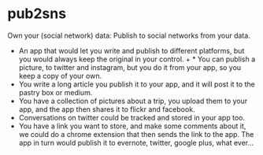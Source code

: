 # pub2sns
Own your (social network) data: Publish to social networks from your data. 

* An app that would let you write and publish to different platforms, but you would always keep the original in your control. + * You can publish a picture, to twitter and instagram, but you do it from your app, so you keep a copy of your own.
* You write a long article you publish it to your app, and it will post it to the pastry box or medium.
* You have a collection of pictures about a trip, you upload them to your app, and the app then shares it to flickr and facebook.
* Conversations on twitter could be tracked and stored in your app too.
* You have a link you want to store, and make some comments about it, we could do a chrome extension that then sends the link to the app. The app in turn would publish it to evernote, twitter, google plus, what ever…
